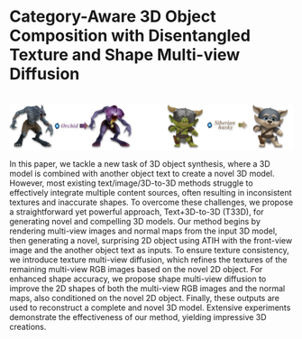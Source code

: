 # Category-Aware 3D Object Composition with Disentangled Texture and Shape Multi-view Diffusion

<p align="center">
<br>
    <img src="resources\images\frist_fig_page-0001.jpg">
<br>
<p

In this paper, we tackle a new task of 3D object synthesis, where a 3D model is combined with another object text to create a novel 3D model. However, most existing text/image/3D-to-3D methods struggle to effectively integrate multiple content sources, often resulting in inconsistent textures and inaccurate shapes. To overcome these challenges, we propose a straightforward yet powerful approach, Text+3D-to-3D (T33D), for generating novel and compelling 3D models. Our method begins by rendering multi-view images and normal maps from the input 3D model, then generating a novel, surprising 2D object using ATIH with the front-view image and the another object text as inputs. To ensure texture consistency, we introduce texture multi-view diffusion, which refines the textures of the remaining multi-view RGB images based on the novel 2D object. For enhanced shape accuracy, we propose shape multi-view diffusion to improve the 2D shapes of both the multi-view RGB images and the normal maps, also conditioned on the novel 2D object. Finally, these outputs are used to reconstruct a complete and novel 3D model. Extensive experiments demonstrate the effectiveness of our method, yielding impressive 3D creations.
